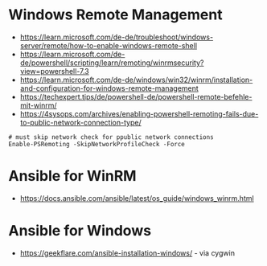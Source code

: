 # Windows Remote Management
  - https://learn.microsoft.com/de-de/troubleshoot/windows-server/remote/how-to-enable-windows-remote-shell
  - https://learn.microsoft.com/de-de/powershell/scripting/learn/remoting/winrmsecurity?view=powershell-7.3
  - https://learn.microsoft.com/de-de/windows/win32/winrm/installation-and-configuration-for-windows-remote-management
  - https://techexpert.tips/de/powershell-de/powershell-remote-befehle-mit-winrm/
  - https://4sysops.com/archives/enabling-powershell-remoting-fails-due-to-public-network-connection-type/
 
 ```
 # must skip network check for ppublic network connections
 Enable-PSRemoting -SkipNetworkProfileCheck -Force
```

# Ansible for WinRM
  - https://docs.ansible.com/ansible/latest/os_guide/windows_winrm.html

# Ansible for Windows
  - https://geekflare.com/ansible-installation-windows/ - via cygwin
